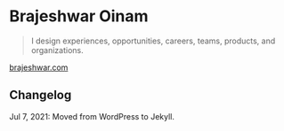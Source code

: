 # Brajeshwar Oinam

> I design experiences, opportunities, careers, teams, products, and organizations.

[brajeshwar.com](https://brajeshwar.com)

## Changelog

Jul 7, 2021: Moved from WordPress to Jekyll.
